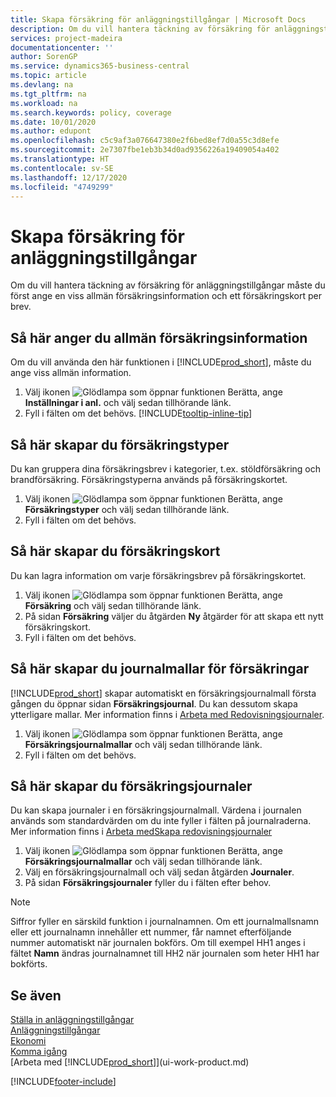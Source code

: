 ```yaml
---
title: Skapa försäkring för anläggningstillgångar | Microsoft Docs
description: Om du vill hantera täckning av försäkring för anläggningstillgångar måste du ange ett försäkringskort och allmän försäkringsinformation.
services: project-madeira
documentationcenter: ''
author: SorenGP
ms.service: dynamics365-business-central
ms.topic: article
ms.devlang: na
ms.tgt_pltfrm: na
ms.workload: na
ms.search.keywords: policy, coverage
ms.date: 10/01/2020
ms.author: edupont
ms.openlocfilehash: c5c9af3a076647380e2f6bed8ef7d0a55c3d8efe
ms.sourcegitcommit: 2e7307fbe1eb3b34d0ad9356226a19409054a402
ms.translationtype: HT
ms.contentlocale: sv-SE
ms.lasthandoff: 12/17/2020
ms.locfileid: "4749299"
---
```

# <a name="set-up-fixed-asset-insurance"></a>Skapa försäkring för anläggningstillgångar
Om du vill hantera täckning av försäkring för anläggningstillgångar måste du först ange en viss allmän försäkringsinformation och ett försäkringskort per brev.

## <a name="to-set-up-general-insurance-information"></a>Så här anger du allmän försäkringsinformation
Om du vill använda den här funktionen i [!INCLUDE[prod_short](includes/prod_short.md)], måste du ange viss allmän information.  

1. Välj ikonen ![Glödlampa som öppnar funktionen Berätta](media/ui-search/search_small.png "Berätta vad du vill göra"), ange **Inställningar i anl.** och välj sedan tillhörande länk.  
2. Fyll i fälten om det behövs. [!INCLUDE[tooltip-inline-tip](includes/tooltip-inline-tip_md.md)]  

## <a name="to-set-up-insurance-types"></a>Så här skapar du försäkringstyper
Du kan gruppera dina försäkringsbrev i kategorier, t.ex. stöldförsäkring och brandförsäkring. Försäkringstyperna används på försäkringskortet.

1. Välj ikonen ![Glödlampa som öppnar funktionen Berätta](media/ui-search/search_small.png "Berätta vad du vill göra"), ange **Försäkringstyper** och välj sedan tillhörande länk.  
2. Fyll i fälten om det behövs.

## <a name="to-set-up-insurance-cards"></a>Så här skapar du försäkringskort
Du kan lagra information om varje försäkringsbrev på försäkringskortet.  

1. Välj ikonen ![Glödlampa som öppnar funktionen Berätta](media/ui-search/search_small.png "Berätta vad du vill göra"), ange **Försäkring** och välj sedan tillhörande länk.  
2. På sidan **Försäkring** väljer du åtgärden **Ny** åtgärder för att skapa ett nytt försäkringskort.  
3. Fyll i fälten om det behövs.

## <a name="to-set-up-insurance-journal-templates"></a>Så här skapar du journalmallar för försäkringar
[!INCLUDE[prod_short](includes/prod_short.md)] skapar automatiskt en försäkringsjournalmall första gången du öppnar sidan **Försäkringsjournal**. Du kan dessutom skapa ytterligare mallar. Mer information finns i [Arbeta med Redovisningsjournaler](ui-work-general-journals.md).  

1. Välj ikonen ![Glödlampa som öppnar funktionen Berätta](media/ui-search/search_small.png "Berätta vad du vill göra"), ange **Försäkringsjournalmallar** och välj sedan tillhörande länk.  
2. Fyll i fälten om det behövs.

## <a name="to-set-up-insurance-journal-batches"></a>Så här skapar du försäkringsjournaler
Du kan skapa journaler i en försäkringsjournalmall. Värdena i journalen används som standardvärden om du inte fyller i fälten på journalraderna. Mer information finns i [Arbeta medSkapa redovisningsjournaler](ui-work-general-journals.md)  

1. Välj ikonen ![Glödlampa som öppnar funktionen Berätta](media/ui-search/search_small.png "Berätta vad du vill göra"), ange **Försäkringsjournalmallar** och välj sedan tillhörande länk.  
2. Välj en försäkringsjournalmall och välj sedan åtgärden **Journaler**.
3. På sidan **Försäkringsjournaler** fyller du i fälten efter behov.

> [!NOTE]  
>   Siffror fyller en särskild funktion i journalnamnen. Om ett journalmallsnamn eller ett journalnamn innehåller ett nummer, får namnet efterföljande nummer automatiskt när journalen bokförs. Om till exempel HH1 anges i fältet **Namn** ändras journalnamnet till HH2 när journalen som heter HH1 har bokförts.

## <a name="see-also"></a>Se även
[Ställa in anläggningstillgångar](fa-setup.md)  
[Anläggningstillgångar](fa-manage.md)  
[Ekonomi](finance.md)  
[Komma igång](product-get-started.md)  
[Arbeta med [!INCLUDE[prod_short](includes/prod_short.md)]](ui-work-product.md)


[!INCLUDE[footer-include](includes/footer-banner.md)]